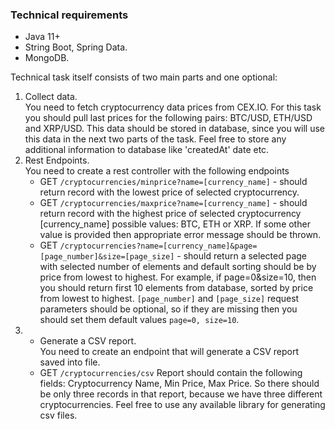 ### Technical requirements
- Java 11+
- String Boot, Spring Data.
- MongoDB.

Technical task itself consists of two main parts and one optional: 
1. Collect data.\
   You need to fetch cryptocurrency data prices from CEX.IO. For this task you should pull last prices for the following pairs: BTC/USD, ETH/USD and XRP/USD. This data should be stored in database, since you will use this data in the next two parts of the task. Feel free to store any additional information to database like 'createdAt' date etc.
2. Rest Endpoints.\
   You need to create a rest controller with the following endpoints 
     -  GET ```/cryptocurrencies/minprice?name=[currency_name]``` - should return record with the lowest price of selected cryptocurrency.
     -  GET ```/cryptocurrencies/maxprice?name=[currency_name]``` - should return record with the highest price of selected cryptocurrency
[currency_name] possible values: BTC, ETH or XRP. If some other value is provided then appropriate error message should be thrown.
     -  GET ```/cryptocurrencies?name=[currency_name]&page=[page_number]&size=[page_size]``` - should return a selected page with selected number of elements and default sorting should be by price from lowest to highest. For example, if page=0&size=10, then you should return first 10 elements from database, sorted by price from lowest to highest.
```[page_number]``` and ```[page_size]``` request parameters should be optional, so if they are missing then you should set them default values ```page=0, size=10```.
3. * Generate a CSV report.\
  You need to create an endpoint that will generate a CSV report saved into file.
	- GET ```/cryptocurrencies/csv```
	Report should contain the following fields: Cryptocurrency Name, Min Price, Max Price. So there should be only three records in that report, because we have three different cryptocurrencies. Feel free to use any available library for generating csv files.
 
